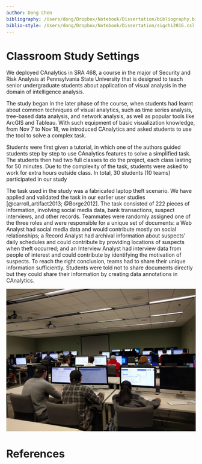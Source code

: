 ```yaml
---
author: Dong Chen
bibliography: /Users/dong/Dropbox/Notebook/Dissertation/bibliography.bib
biblio-style: /Users/dong/Dropbox/Notebook/Dissertation/sigchi2016.csl
---
```


# Classroom Study Settings

We deployed CAnalytics in SRA 468, a course in the major of Security and Risk Analysis at Pennsylvania State University that is designed to teach senior undergraduate students about application of visual analysis in the domain of intelligence analysis.

The study began in the later phase of the course, when students had learnt about common techniques of visual analytics, such as time series analysis, tree-based data analysis, and network analysis, as well as popular tools like ArcGIS and Tableau. With such equipment of basic visualization knowledge, from Nov 7 to Nov 18, we introduced CAnalytics and asked students to use the tool to solve a complex task.

Students were first given a tutorial, in which one of the authors guided students step by step to use CAnalytics features to solve a simplified task. The students then had two full classes to do the project, each class lasting for 50 minutes. Due to the complexity of the task, students were asked to work for extra hours outside class. In total, 30 students (10 teams) participated in our study

<!-- TODO: task description. e.g. the task consists of ?? pieces of information -->
The task used in the study was a fabricated laptop theft scenario. We have applied and validated the task in our earlier user studies [@carroll_artifact2013; @Borge2012]. The task consisted of 222 pieces of information, involving social media data, bank transactions, suspect interviews, and other records. Teammates were randomly assigned one of the three roles and were responsible for a unique set of documents: a Web Analyst had social media data and would contribute mostly on social relationships; a Record Analyst had archival information about suspects' daily schedules and could contribute by providing locations of suspects when theft occurred; and an Interview Analyst had interview data from people of interest and could contribute by identifying the motivation of suspects. To reach the right conclusion, teams had to share their unique information sufficiently. Students were told not to share documents directly but they could share their information by creating data annotations in CAnalytics.


![Classroom settings][image-1]

# References

[image-1]: ./img/IMG_20161114_134341.jpg
